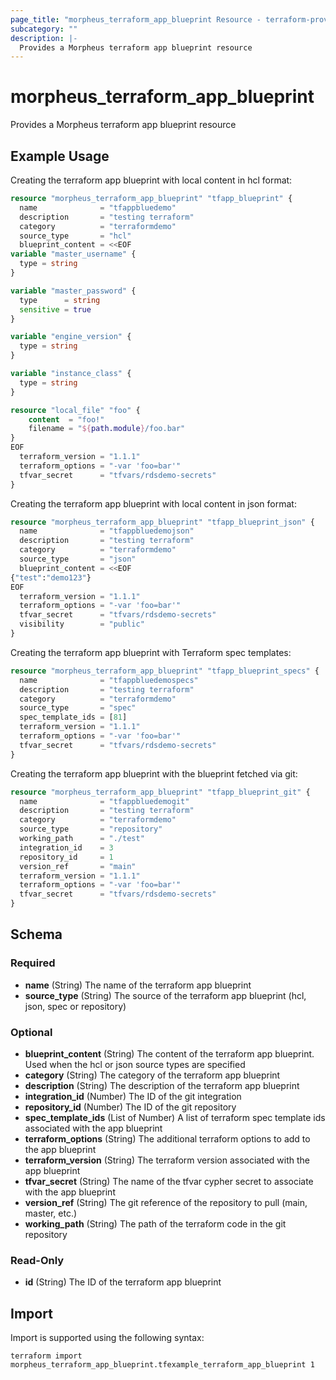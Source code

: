 ```yaml
---
page_title: "morpheus_terraform_app_blueprint Resource - terraform-provider-morpheus"
subcategory: ""
description: |-
  Provides a Morpheus terraform app blueprint resource
---
```


# morpheus_terraform_app_blueprint

Provides a Morpheus terraform app blueprint resource

## Example Usage

Creating the terraform app blueprint with local content in hcl format:

```terraform
resource "morpheus_terraform_app_blueprint" "tfapp_blueprint" {
  name              = "tfappbluedemo"
  description       = "testing terraform"
  category          = "terraformdemo"
  source_type       = "hcl"
  blueprint_content = <<EOF
variable "master_username" {
  type = string
}

variable "master_password" {
  type      = string
  sensitive = true
}

variable "engine_version" {
  type = string
}

variable "instance_class" {
  type = string
}

resource "local_file" "foo" {
    content  = "foo!"
    filename = "${path.module}/foo.bar"
}
EOF
  terraform_version = "1.1.1"
  terraform_options = "-var 'foo=bar'"
  tfvar_secret      = "tfvars/rdsdemo-secrets"
}
```

Creating the terraform app blueprint with local content in json format:

```terraform
resource "morpheus_terraform_app_blueprint" "tfapp_blueprint_json" {
  name              = "tfappbluedemojson"
  description       = "testing terraform"
  category          = "terraformdemo"
  source_type       = "json"
  blueprint_content = <<EOF
{"test":"demo123"}
EOF
  terraform_version = "1.1.1"
  terraform_options = "-var 'foo=bar'"
  tfvar_secret      = "tfvars/rdsdemo-secrets"
  visibility        = "public"
}
```

Creating the terraform app blueprint with Terraform spec templates:

```terraform
resource "morpheus_terraform_app_blueprint" "tfapp_blueprint_specs" {
  name              = "tfappbluedemospecs"
  description       = "testing terraform"
  category          = "terraformdemo"
  source_type       = "spec"
  spec_template_ids = [81]
  terraform_version = "1.1.1"
  terraform_options = "-var 'foo=bar'"
  tfvar_secret      = "tfvars/rdsdemo-secrets"
}
```

Creating the terraform app blueprint with the blueprint fetched via git:

```terraform
resource "morpheus_terraform_app_blueprint" "tfapp_blueprint_git" {
  name              = "tfappbluedemogit"
  description       = "testing terraform"
  category          = "terraformdemo"
  source_type       = "repository"
  working_path      = "./test"
  integration_id    = 3
  repository_id     = 1
  version_ref       = "main"
  terraform_version = "1.1.1"
  terraform_options = "-var 'foo=bar'"
  tfvar_secret      = "tfvars/rdsdemo-secrets"
}
```

<!-- schema generated by tfplugindocs -->
## Schema

### Required

- **name** (String) The name of the terraform app blueprint
- **source_type** (String) The source of the terraform app blueprint (hcl, json, spec or repository)

### Optional

- **blueprint_content** (String) The content of the terraform app blueprint. Used when the hcl or json source types are specified
- **category** (String) The category of the terraform app blueprint
- **description** (String) The description of the terraform app blueprint
- **integration_id** (Number) The ID of the git integration
- **repository_id** (Number) The ID of the git repository
- **spec_template_ids** (List of Number) A list of terraform spec template ids associated with the app blueprint
- **terraform_options** (String) The additional terraform options to add to the app blueprint
- **terraform_version** (String) The terraform version associated with the app blueprint
- **tfvar_secret** (String) The name of the tfvar cypher secret to associate with the app blueprint
- **version_ref** (String) The git reference of the repository to pull (main, master, etc.)
- **working_path** (String) The path of the terraform code in the git repository

### Read-Only

- **id** (String) The ID of the terraform app blueprint

## Import

Import is supported using the following syntax:

```shell
terraform import morpheus_terraform_app_blueprint.tfexample_terraform_app_blueprint 1
```
